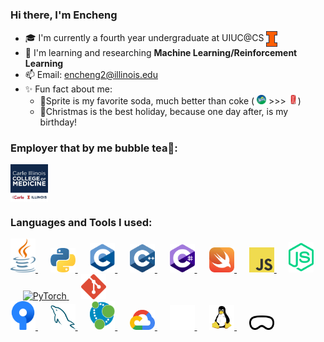 <h3 align="left"> Hi there, I'm Encheng </h3>

- 🎓 I'm currently a fourth year undergraduate at UIUC@CS <a href="https://siebelschool.illinois.edu/academics/undergraduate" target="blank"> <img align="center" src="./images/uiuc_logo.png" height="25" alt="UIUC"> </a>
- 👀 I'm learning and researching **Machine Learning/Reinforcement Learning**
- 📫 Email: encheng2@illinois.edu
- ✨ Fun fact about me:
  - 🥤Sprite is my favorite soda, much better than coke ( <img src="./images/sprite.png" alt="sprite" width="15"> >>> <img src="./images/coke.png" alt="coke" width="15">)
  - 🎄Christmas is the best holiday, because one day after, is my birthday!

<h3 align="left">Employer that by me bubble tea🧋:</h3>
<a href="https://medicine.illinois.edu/innovation/jumpsimulationcenter" target="blank"> <img align="center" src="./images/cimed.png" height="60" alt="CIMED"> </a>

<h3 align="left">Languages and Tools I used:</h3>

<a href="https://www.java.com/en/" target="_blank">
  <img src="./images/Java.svg" alt="Java" width="40">
</a>&nbsp;&nbsp;&nbsp;&nbsp;
<a href="https://www.python.org/" target="_blank">
  <img src="./images/python.svg" alt="Python" width="40">
</a>&nbsp;&nbsp;&nbsp;&nbsp;
<a href="https://en.wikipedia.org/wiki/C_(programming_language)" target="_blank">
  <img src="./images/C.svg" alt="C" width="40">
</a>&nbsp;&nbsp;&nbsp;&nbsp;
<a href="https://en.wikipedia.org/wiki/C%2B%2B" target="_blank">
  <img src="./images/Cpp.svg" alt="C++" width="40">
</a>&nbsp;&nbsp;&nbsp;&nbsp;
<a href="https://learn.microsoft.com/en-us/dotnet/csharp/" target="_blank">
  <img src="./images/Csharp.svg" alt="C#" width="40">
</a>&nbsp;&nbsp;&nbsp;&nbsp;
<a href="https://developer.apple.com/swift/" target="_blank">
  <img src="./images/swift.svg" alt="Swift" width="40">
</a>&nbsp;&nbsp;&nbsp;&nbsp;
<a href="https://www.javascript.com/" target="_blank">
  <img src="./images/javascript.svg" alt="JavaScript" width="40">
</a>&nbsp;&nbsp;&nbsp;&nbsp;
<a href="https://nodejs.org/en" target="_blank">
  <img src="./images/nodejs.svg" alt="Node.js" width="40">
</a>&nbsp;&nbsp;&nbsp;&nbsp;
<a href="https://pytorch.org/" target="_blank">
  <img src="https://upload.wikimedia.org/wikipedia/commons/1/10/PyTorch_logo_icon.svg" alt="PyTorch" width="40">
</a>&nbsp;&nbsp;&nbsp;&nbsp;
<a href="https://git-scm.com/" target="_blank">
  <img src="./images/git.svg" alt="git" width="40">
</a>

<br>

<a href="https://www.sourcetreeapp.com/" target="_blank">
  <img src="./images/sourcetree.svg" alt="sourcetree" width="40">
</a>&nbsp;&nbsp;&nbsp;&nbsp;
<a href="https://www.mysql.com/" target="_blank">
  <img src="./images/mysql.svg" alt="MySQL" width="40">
</a>&nbsp;&nbsp;&nbsp;&nbsp;
<a href="https://neo4j.com/" target="_blank">
  <img src="./images/neo4j.svg" alt="Neo4j" width="40">
</a>&nbsp;&nbsp;&nbsp;&nbsp;
<a href="https://cloud.google.com/" target="_blank">
  <img src="./images/gcp.svg" alt="gcp" width="40">
</a>&nbsp;&nbsp;&nbsp;&nbsp;
<a href="https://www.unrealengine.com/en-US" target="_blank">
  <img src="./images/unreal.svg" alt="ue" width="40">
</a>&nbsp;&nbsp;&nbsp;&nbsp;
<a href="https://www.linux.org/" target="_blank">
  <img src="./images/linux.svg" alt="linux" width="40">
</a>&nbsp;&nbsp;&nbsp;&nbsp;
<a href="https://www.apple.com/apple-vision-pro/" target="_blank">
  <img src="./images/avp.svg" alt="avp" width="40">
</a>


